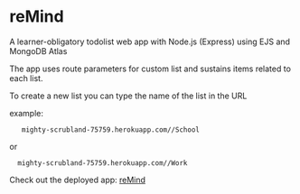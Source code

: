 # reMind
A learner-obligatory todolist web app with Node.js (Express) using EJS and MongoDB Atlas 

The app uses route parameters for custom list and sustains items related to each list.

To create a new list you can type the name of the list in the URL

example: 

       mighty-scrubland-75759.herokuapp.com//School

or

      mighty-scrubland-75759.herokuapp.com//Work


Check out the deployed app: <a target="_blank" href="https://mighty-scrubland-75759.herokuapp.com/">reMind</a>
